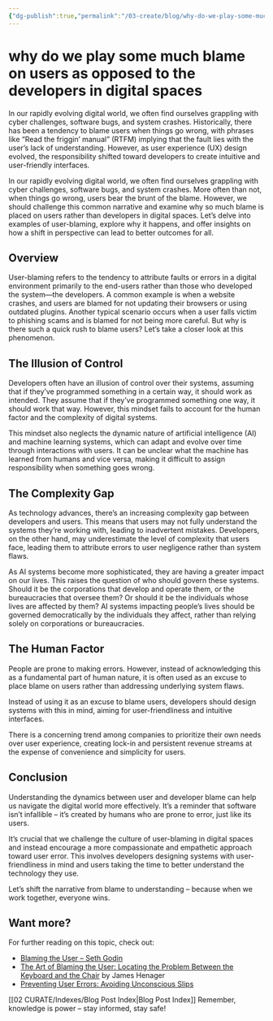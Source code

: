 ```yaml
---
{"dg-publish":true,"permalink":"/03-create/blog/why-do-we-play-some-much-blame-on-users-as-opposed-to-the-developers-in-digital-spaces/","tags":["developers","users"]}
---
```


# why do we play some much blame on users as opposed to the developers in digital spaces

In our rapidly evolving digital world, we often find ourselves grappling with cyber challenges, software bugs, and system crashes. Historically, there has been a tendency to blame users when things go wrong, with phrases like “Read the friggin’ manual” (RTFM) implying that the fault lies with the user’s lack of understanding. However, as user experience (UX) design evolved, the responsibility shifted toward developers to create intuitive and user-friendly interfaces.

In our rapidly evolving digital world, we often find ourselves grappling with cyber challenges, software bugs, and system crashes. More often than not, when things go wrong, users bear the brunt of the blame. However, we should challenge this common narrative and examine why so much blame is placed on users rather than developers in digital spaces. Let’s delve into examples of user-blaming, explore why it happens, and offer insights on how a shift in perspective can lead to better outcomes for all.

## Overview

User-blaming refers to the tendency to attribute faults or errors in a digital environment primarily to the end-users rather than those who developed the system—the developers. A common example is when a website crashes, and users are blamed for not updating their browsers or using outdated plugins. Another typical scenario occurs when a user falls victim to phishing scams and is blamed for not being more careful. But why is there such a quick rush to blame users? Let’s take a closer look at this phenomenon.

## The Illusion of Control

Developers often have an illusion of control over their systems, assuming that if they’ve programmed something in a certain way, it should work as intended. They assume that if they’ve programmed something one way, it should work that way. However, this mindset fails to account for the human factor and the complexity of digital systems.

This mindset also neglects the dynamic nature of artificial intelligence (AI) and machine learning systems, which can adapt and evolve over time through interactions with users. It can be unclear what the machine has learned from humans and vice versa, making it difficult to assign responsibility when something goes wrong.

## The Complexity Gap

As technology advances, there’s an increasing complexity gap between developers and users. This means that users may not fully understand the systems they’re working with, leading to inadvertent mistakes. Developers, on the other hand, may underestimate the level of complexity that users face, leading them to attribute errors to user negligence rather than system flaws.

As AI systems become more sophisticated, they are having a greater impact on our lives. This raises the question of who should govern these systems. Should it be the corporations that develop and operate them, or the bureaucracies that oversee them? Or should it be the individuals whose lives are affected by them? AI systems impacting people’s lives should be governed democratically by the individuals they affect, rather than relying solely on corporations or bureaucracies.

## The Human Factor

People are prone to making errors. However, instead of acknowledging this as a fundamental part of human nature, it is often used as an excuse to place blame on users rather than addressing underlying system flaws.

Instead of using it as an excuse to blame users, developers should design systems with this in mind, aiming for user-friendliness and intuitive interfaces.

There is a concerning trend among companies to prioritize their own needs over user experience, creating lock-in and persistent revenue streams at the expense of convenience and simplicity for users.

## Conclusion

Understanding the dynamics between user and developer blame can help us navigate the digital world more effectively. It’s a reminder that software isn’t infallible – it’s created by humans who are prone to error, just like its users.

It’s crucial that we challenge the culture of user-blaming in digital spaces and instead encourage a more compassionate and empathetic approach toward user error. This involves developers designing systems with user-friendliness in mind and users taking the time to better understand the technology they use.

Let’s shift the narrative from blame to understanding – because when we work together, everyone wins.

## Want more?

For further reading on this topic, check out:

- [Blaming the User – Seth Godin](https://seths.blog/2021/02/blaming-the-user/)
- [The Art of Blaming the User: Locating the Problem Between the Keyboard and the Chair](https://www.amazon.com/Art-Blaming-User-Locating-Keyboard/dp/B0C2S59PZ2) by James Henager
- [Preventing User Errors: Avoiding Unconscious Slips](https://www.nngroup.com/articles/slips/)

[[02 CURATE/Indexes/Blog Post Index\|Blog Post Index]]
Remember, knowledge is power – stay informed, stay safe!